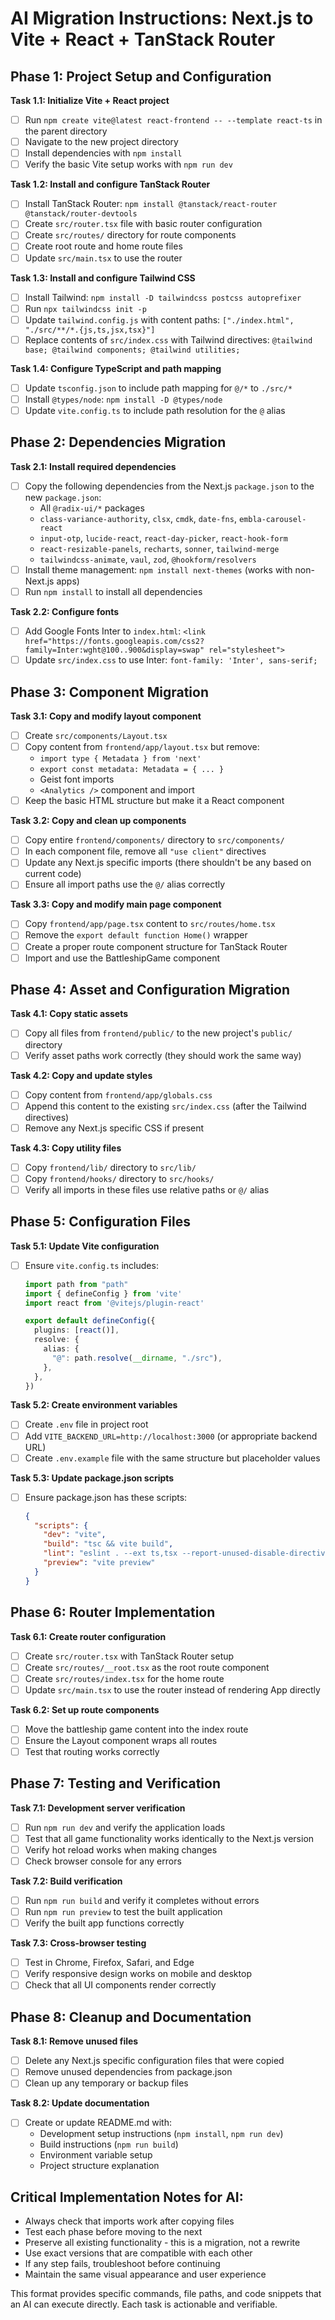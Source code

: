 # AI Migration Instructions: Next.js to Vite + React + TanStack Router

## Phase 1: Project Setup and Configuration

**Task 1.1: Initialize Vite + React project**
- [ ] Run `npm create vite@latest react-frontend -- --template react-ts` in the parent directory
- [ ] Navigate to the new project directory
- [ ] Install dependencies with `npm install`
- [ ] Verify the basic Vite setup works with `npm run dev`

**Task 1.2: Install and configure TanStack Router**
- [ ] Install TanStack Router: `npm install @tanstack/react-router @tanstack/router-devtools`
- [ ] Create `src/router.tsx` file with basic router configuration
- [ ] Create `src/routes/` directory for route components
- [ ] Create root route and home route files
- [ ] Update `src/main.tsx` to use the router

**Task 1.3: Install and configure Tailwind CSS**
- [ ] Install Tailwind: `npm install -D tailwindcss postcss autoprefixer`
- [ ] Run `npx tailwindcss init -p`
- [ ] Update `tailwind.config.js` with content paths: `["./index.html", "./src/**/*.{js,ts,jsx,tsx}"]`
- [ ] Replace contents of `src/index.css` with Tailwind directives: `@tailwind base; @tailwind components; @tailwind utilities;`

**Task 1.4: Configure TypeScript and path mapping**
- [ ] Update `tsconfig.json` to include path mapping for `@/*` to `./src/*`
- [ ] Install `@types/node`: `npm install -D @types/node`
- [ ] Update `vite.config.ts` to include path resolution for the `@` alias

## Phase 2: Dependencies Migration

**Task 2.1: Install required dependencies**
- [ ] Copy the following dependencies from the Next.js `package.json` to the new `package.json`:
  - All `@radix-ui/*` packages
  - `class-variance-authority`, `clsx`, `cmdk`, `date-fns`, `embla-carousel-react`
  - `input-otp`, `lucide-react`, `react-day-picker`, `react-hook-form`
  - `react-resizable-panels`, `recharts`, `sonner`, `tailwind-merge`
  - `tailwindcss-animate`, `vaul`, `zod`, `@hookform/resolvers`
- [ ] Install theme management: `npm install next-themes` (works with non-Next.js apps)
- [ ] Run `npm install` to install all dependencies

**Task 2.2: Configure fonts**
- [ ] Add Google Fonts Inter to `index.html`: `<link href="https://fonts.googleapis.com/css2?family=Inter:wght@100..900&display=swap" rel="stylesheet">`
- [ ] Update `src/index.css` to use Inter: `font-family: 'Inter', sans-serif;`

## Phase 3: Component Migration

**Task 3.1: Copy and modify layout component**
- [ ] Create `src/components/Layout.tsx`
- [ ] Copy content from `frontend/app/layout.tsx` but remove:
  - `import type { Metadata } from 'next'`
  - `export const metadata: Metadata = { ... }`
  - Geist font imports
  - `<Analytics />` component and import
- [ ] Keep the basic HTML structure but make it a React component

**Task 3.2: Copy and clean up components**
- [ ] Copy entire `frontend/components/` directory to `src/components/`
- [ ] In each component file, remove all `"use client"` directives
- [ ] Update any Next.js specific imports (there shouldn't be any based on current code)
- [ ] Ensure all import paths use the `@/` alias correctly

**Task 3.3: Copy and modify main page component**
- [ ] Copy `frontend/app/page.tsx` content to `src/routes/home.tsx`
- [ ] Remove the `export default function Home()` wrapper
- [ ] Create a proper route component structure for TanStack Router
- [ ] Import and use the BattleshipGame component

## Phase 4: Asset and Configuration Migration

**Task 4.1: Copy static assets**
- [ ] Copy all files from `frontend/public/` to the new project's `public/` directory
- [ ] Verify asset paths work correctly (they should work the same way)

**Task 4.2: Copy and update styles**
- [ ] Copy content from `frontend/app/globals.css`
- [ ] Append this content to the existing `src/index.css` (after the Tailwind directives)
- [ ] Remove any Next.js specific CSS if present

**Task 4.3: Copy utility files**
- [ ] Copy `frontend/lib/` directory to `src/lib/`
- [ ] Copy `frontend/hooks/` directory to `src/hooks/`
- [ ] Verify all imports in these files use relative paths or `@/` alias

## Phase 5: Configuration Files

**Task 5.1: Update Vite configuration**
- [ ] Ensure `vite.config.ts` includes:
  ```typescript
  import path from "path"
  import { defineConfig } from 'vite'
  import react from '@vitejs/plugin-react'
  
  export default defineConfig({
    plugins: [react()],
    resolve: {
      alias: {
        "@": path.resolve(__dirname, "./src"),
      },
    },
  })
  ```

**Task 5.2: Create environment variables**
- [ ] Create `.env` file in project root
- [ ] Add `VITE_BACKEND_URL=http://localhost:3000` (or appropriate backend URL)
- [ ] Create `.env.example` file with the same structure but placeholder values

**Task 5.3: Update package.json scripts**
- [ ] Ensure package.json has these scripts:
  ```json
  {
    "scripts": {
      "dev": "vite",
      "build": "tsc && vite build",
      "lint": "eslint . --ext ts,tsx --report-unused-disable-directives --max-warnings 0",
      "preview": "vite preview"
    }
  }
  ```

## Phase 6: Router Implementation

**Task 6.1: Create router configuration**
- [ ] Create `src/router.tsx` with TanStack Router setup
- [ ] Create `src/routes/__root.tsx` as the root route component
- [ ] Create `src/routes/index.tsx` for the home route
- [ ] Update `src/main.tsx` to use the router instead of rendering App directly

**Task 6.2: Set up route components**
- [ ] Move the battleship game content into the index route
- [ ] Ensure the Layout component wraps all routes
- [ ] Test that routing works correctly

## Phase 7: Testing and Verification

**Task 7.1: Development server verification**
- [ ] Run `npm run dev` and verify the application loads
- [ ] Test that all game functionality works identically to the Next.js version
- [ ] Verify hot reload works when making changes
- [ ] Check browser console for any errors

**Task 7.2: Build verification**
- [ ] Run `npm run build` and verify it completes without errors
- [ ] Run `npm run preview` to test the built application
- [ ] Verify the built app functions correctly

**Task 7.3: Cross-browser testing**
- [ ] Test in Chrome, Firefox, Safari, and Edge
- [ ] Verify responsive design works on mobile and desktop
- [ ] Check that all UI components render correctly

## Phase 8: Cleanup and Documentation

**Task 8.1: Remove unused files**
- [ ] Delete any Next.js specific configuration files that were copied
- [ ] Remove unused dependencies from package.json
- [ ] Clean up any temporary or backup files

**Task 8.2: Update documentation**
- [ ] Create or update README.md with:
  - Development setup instructions (`npm install`, `npm run dev`)
  - Build instructions (`npm run build`)
  - Environment variable setup
  - Project structure explanation

## Critical Implementation Notes for AI:
- Always check that imports work after copying files
- Test each phase before moving to the next
- Preserve all existing functionality - this is a migration, not a rewrite
- Use exact versions that are compatible with each other
- If any step fails, troubleshoot before continuing
- Maintain the same visual appearance and user experience

This format provides specific commands, file paths, and code snippets that an AI can execute directly. Each task is actionable and verifiable.
